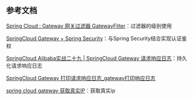 ## 参考文档

[Spring Cloud : Gateway 网关过滤器 GatewayFilter](https://blog.csdn.net/zouliping123456/article/details/116128179)：过滤器的级别使用

[SpringCloud Gateway + Spring Security](https://blog.csdn.net/andybegin/article/details/115723671)：与Spring Security结合实现认证鉴权

[SpringCloud Alibaba实战二十九 | SpringCloud Gateway 请求响应日志](https://cloud.tencent.com/developer/article/1809881)：持久化请求响应日志

[SpringCloud Gateway 打印请求响应日志_gateway打印响应日志](https://blog.csdn.net/qq_19636353/article/details/126759522)

[spring cloud gateway 获取真实IP](https://blog.csdn.net/thc1987/article/details/106657962)：获取真实ip